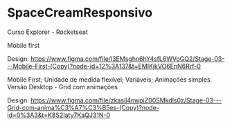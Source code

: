 # SpaceCreamResponsivo
Curso Explorer - Rocketseat

Mobile first

Design: https://www.figma.com/file/I3EMsghn6hY4sfL6WVoGQ2/Stage-03---Mobile-First-(Copy)?node-id=12%3A137&t=EMIKjkVO6EnN6Rrf-0

Mobile First;
Unidade de medida flexível;
Variáveis;
Animações simples.
Versão Desktop - Grid com animações

Design: https://www.figma.com/file/zkasil4nwpiZ00SMkdls0z/Stage-03---Grid-com-anima%C3%A7%C3%B5es-(Copy)?node-id=0%3A3&t=K8S2Iaty7KaQJ31N-0

